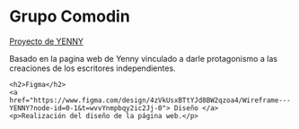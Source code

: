 <h1>Grupo Comodin</h1>
    <a href="https://yenny-eight.vercel.app/" target="_blank"> Proyecto de YENNY</a>
    <p>Basado en la pagina web de Yenny vinculado a darle protagonismo a las creaciones de los escritores independientes.</p>

    <h2>Figma</h2>
    <a href="https://www.figma.com/design/4zVkUsxBTtYJd8BW2qzoa4/Wireframe---YENNY?node-id=0-1&t=wvvYnmpbqy2ic2Jj-0"> Diseño </a>
    <p>Realización del diseño de la página web.</p>

